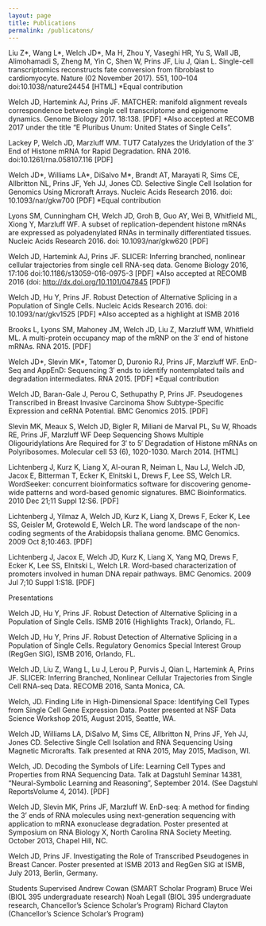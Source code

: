 ```yaml
---
layout: page
title: Publications
permalink: /publicatons/
---
```


Liu Z*,	Wang L*, Welch JD*, Ma H, Zhou Y, Vaseghi HR, Yu S, Wall JB, Alimohamadi S, Zheng M, Yin C, Shen W, Prins JF, Liu J, Qian L. Single-cell transcriptomics reconstructs fate conversion from fibroblast to cardiomyocyte. Nature (02 November 2017). 551, 100–104 doi:10.1038/nature24454 [HTML]
*Equal contribution

Welch JD, Hartemink AJ, Prins JF. MATCHER: manifold alignment reveals correspondence between single cell transcriptome and epigenome dynamics. Genome Biology 2017. 18:138. [PDF]
*Also accepted at RECOMB 2017 under the title “E Pluribus Unum: United States of Single Cells”.

Lackey P, Welch JD, Marzluff WM. TUT7 Catalyzes the Uridylation of the 3’ End of Histone mRNA for Rapid Degradation. RNA 2016. doi:10.1261/rna.058107.116 [PDF]

Welch JD*, Williams LA*, DiSalvo M*, Brandt AT, Marayati R, Sims CE, Allbritton NL, Prins JF, Yeh JJ, Jones CD. Selective Single Cell Isolation for Genomics Using Microraft Arrays. Nucleic Acids Research 2016. doi: 10.1093/nar/gkw700 [PDF]
*Equal contribution

Lyons SM, Cunningham CH, Welch JD, Groh B, Guo AY, Wei B, Whitfield ML, Xiong Y, Marzluff WF. A subset of replication-dependent histone mRNAs are expressed
as polyadenylated RNAs in terminally differentiated tissues. Nucleic Acids Research 2016. doi: 10.1093/nar/gkw620 [PDF]

Welch JD, Hartemink AJ, Prins JF. SLICER: Inferring branched, nonlinear cellular trajectories from single cell RNA-seq data. Genome Biology 2016, 17:106  doi:10.1186/s13059-016-0975-3 [PDF]
*Also accepted at RECOMB 2016 (doi: http://dx.doi.org/10.1101/047845 [PDF])

Welch JD, Hu Y, Prins JF. Robust Detection of Alternative Splicing in a Population of Single Cells. Nucleic Acids Research 2016. doi: 10.1093/nar/gkv1525 [PDF]
*Also accepted as a highlight at ISMB 2016

Brooks L, Lyons SM, Mahoney JM, Welch JD, Liu Z, Marzluff WM, Whitfield ML. A multi-protein occupancy map of the mRNP on the 3′ end of histone mRNAs. RNA 2015. [PDF]

Welch JD*, Slevin MK*, Tatomer D, Duronio RJ, Prins JF, Marzluff WF. EnD-Seq and AppEnD: Sequencing 3′ ends to identify nontemplated tails and degradation intermediates. RNA 2015. [PDF]
*Equal contribution

Welch JD, Baran-Gale J, Perou C, Sethupathy P, Prins JF. Pseudogenes Transcribed in Breast Invasive Carcinoma Show Subtype-Specific Expression and ceRNA Potential. BMC Genomics 2015. [PDF]

Slevin MK, Meaux S, Welch JD, Bigler R, Miliani de Marval PL, Su W, Rhoads RE, Prins JF, Marzluff WF Deep Sequencing Shows Multiple Oligouridylations Are Required for 3′ to 5′ Degradation of Histone mRNAs on Polyribosomes. Molecular cell 53 (6), 1020-1030. March 2014. [HTML]

Lichtenberg J, Kurz K, Liang X, Al-ouran R, Neiman L, Nau LJ, Welch JD, Jacox E, Bitterman T, Ecker K, Elnitski L, Drews F, Lee SS, Welch LR. WordSeeker: concurrent bioinformatics software for discovering genome-wide patterns and
word-based genomic signatures. BMC Bioinformatics. 2010 Dec 21;11 Suppl 12:S6. [PDF]

Lichtenberg J, Yilmaz A, Welch JD, Kurz K, Liang X, Drews F, Ecker K, Lee SS, Geisler M, Grotewold E, Welch LR. The word landscape of the non-coding segments of the Arabidopsis thaliana genome. BMC Genomics. 2009 Oct 8;10:463. [PDF]

Lichtenberg J, Jacox E, Welch JD, Kurz K, Liang X, Yang MQ, Drews F, Ecker K, Lee SS, Elnitski L, Welch LR. Word-based characterization of promoters involved in human DNA repair pathways. BMC Genomics. 2009 Jul 7;10 Suppl 1:S18. [PDF]

Presentations

Welch JD, Hu Y, Prins JF. Robust Detection of Alternative Splicing in a Population of Single Cells. ISMB 2016 (Highlights Track), Orlando, FL.

Welch JD, Hu Y, Prins JF. Robust Detection of Alternative Splicing in a Population of Single Cells. Regulatory Genomics Special Interest Group (RegGen SIG), ISMB 2016, Orlando, FL.

Welch JD, Liu Z, Wang L, Lu J, Lerou P, Purvis J, Qian L, Hartemink A, Prins JF. SLICER: Inferring Branched, Nonlinear Cellular Trajectories from Single Cell RNA-seq Data. RECOMB 2016, Santa Monica, CA.

Welch, JD. Finding Life in High-Dimensional Space: Identifying Cell Types from Single Cell Gene Expression Data. Poster presented at NSF Data Science Workshop 2015, August 2015, Seattle, WA.

Welch JD, Williams LA, DiSalvo M, Sims CE, Allbritton N, Prins JF, Yeh JJ, Jones CD. Selective Single Cell Isolation and RNA Sequencing Using Magnetic Microrafts. Talk presented at RNA 2015, May 2015, Madison, WI.

Welch, JD. Decoding the Symbols of Life: Learning Cell Types and Properties from RNA Sequencing Data. Talk at Dagstuhl Seminar 14381, “Neural-Symbolic Learning and Reasoning”, September 2014. (See Dagstuhl ReportsVolume 4, 2014). [PDF]

Welch JD, Slevin MK, Prins JF, Marzluff W. EnD-seq: A method for finding the 3’ ends of RNA molecules using next-generation sequencing with application to mRNA exonuclease degradation. Poster presented at Symposium on RNA Biology X, North Carolina RNA Society Meeting. October 2013, Chapel Hill, NC.

Welch JD, Prins JF. Investigating the Role of Transcribed Pseudogenes in Breast Cancer. Poster presented at ISMB 2013 and RegGen SIG at ISMB, July 2013, Berlin, Germany.

Students Supervised
Andrew Cowan (SMART Scholar Program)
Bruce Wei (BIOL 395 undergraduate research)
Noah Legall (BIOL 395 undergraduate research, Chancellor’s Science Scholar’s Program)
Richard Clayton (Chancellor’s Science Scholar’s Program)